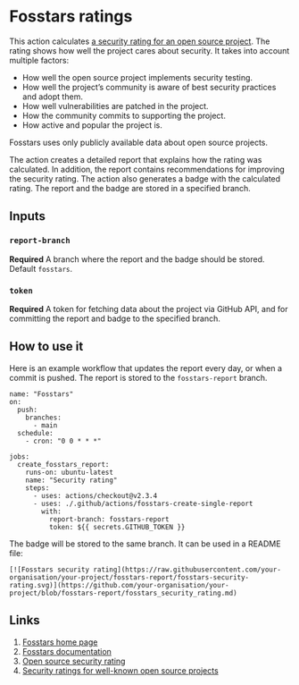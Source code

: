 # Fosstars ratings

This action calculates [a security rating for an open source project](https://sap.github.io/fosstars-rating-core/oss_security_rating.html).
The rating shows how well the project cares about security.
It takes into account multiple factors:

*  How well the open source project implements security testing.
*  How well the project’s community is aware of best security practices and adopt them.
*  How well vulnerabilities are patched in the project.
*  How the community commits to supporting the project.
*  How active and popular the project is.

Fosstars uses only publicly available data about open source projects.

The action creates a detailed report that explains how the rating was calculated.
In addition, the report contains recommendations for improving the security rating.
The action also generates a badge with the calculated rating.
The report and the badge are stored in a specified branch.

## Inputs

### `report-branch`

**Required** A branch where the report and the badge should be stored. Default `fosstars`.

### `token`

**Required** A token for fetching data about the project via GitHub API,
and for committing the report and badge to the specified branch.

## How to use it

Here is an example workflow that updates the report every day, or when a commit is pushed.
The report is stored to the `fosstars-report` branch.

```
name: "Fosstars"
on:
  push:
    branches:
      - main
  schedule:
    - cron: "0 0 * * *"

jobs:
  create_fosstars_report:
    runs-on: ubuntu-latest
    name: "Security rating"
    steps:
      - uses: actions/checkout@v2.3.4
      - uses: ./.github/actions/fosstars-create-single-report
        with:
          report-branch: fosstars-report
          token: ${{ secrets.GITHUB_TOKEN }}
```

The badge will be stored to the same branch. It can be used in a README file:

```
[![Fosstars security rating](https://raw.githubusercontent.com/your-organisation/your-project/fosstars-report/fosstars-security-rating.svg)](https://github.com/your-organisation/your-project/blob/fosstars-report/fosstars_security_rating.md)
```

## Links

1.  [Fosstars home page](https://github.com/SAP/fosstars-rating-core)
1.  [Fosstars documentation](https://sap.github.io/fosstars-rating-core/)
1.  [Open source security rating](https://sap.github.io/fosstars-rating-core/oss_security_rating.html)
1.  [Security ratings for well-known open source projects](https://sap.github.io/fosstars-rating-core/oss/security/)
